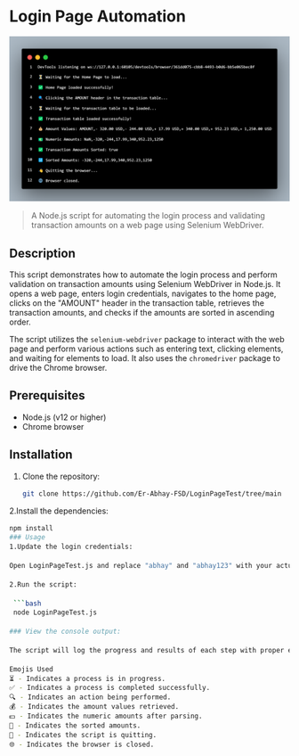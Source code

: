 # Login Page Automation

![code.png](code.png)

> A Node.js script for automating the login process and validating transaction amounts on a web page using Selenium WebDriver.

## Description

This script demonstrates how to automate the login process and perform validation on transaction amounts using Selenium WebDriver in Node.js. It opens a web page, enters login credentials, navigates to the home page, clicks on the "AMOUNT" header in the transaction table, retrieves the transaction amounts, and checks if the amounts are sorted in ascending order.

The script utilizes the `selenium-webdriver` package to interact with the web page and perform various actions such as entering text, clicking elements, and waiting for elements to load. It also uses the `chromedriver` package to drive the Chrome browser.

## Prerequisites

- Node.js (v12 or higher)
- Chrome browser

## Installation

1. Clone the repository:

   ```bash
   git clone https://github.com/Er-Abhay-FSD/LoginPageTest/tree/main

2.Install the dependencies:
```bash
npm install
### Usage
1.Update the login credentials:

Open LoginPageTest.js and replace "abhay" and "abhay123" with your actual login credentials.

2.Run the script:

 ```bash
 node LoginPageTest.js

### View the console output:

The script will log the progress and results of each step with proper emojis for clarity. The console output will display information such as the loading status of the home page, the click action on the "AMOUNT" header, the retrieval of transaction amounts, the sorting status of the amounts, and the sorted amounts.

Emojis Used
⏳ - Indicates a process is in progress.
✅ - Indicates a process is completed successfully.
🔍 - Indicates an action being performed.
💰 - Indicates the amount values retrieved.
💵 - Indicates the numeric amounts after parsing.
🔢 - Indicates the sorted amounts.
👋 - Indicates the script is quitting.
🌐 - Indicates the browser is closed.
